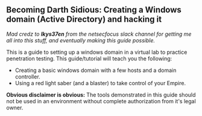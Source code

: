 ## Becoming Darth Sidious: Creating a Windows domain (Active Directory) and hacking it

_Mad credz to **lkys37en** from the netsecfocus slack channel for getting me all into this stuff, and eventually making this guide possible._

This is a guide to setting up a windows domain in a virtual lab to practice penetration testing. This guide/tutorial will teach you the following:

- Creating a basic windows domain with a few hosts and a domain controller.
- Using a red light saber (and a blaster) to take control of your Empire.

**Obvious disclaimer is obvious:** The tools demonstrated in this guide should not be used in an environment without complete authorization from it's legal owner.

